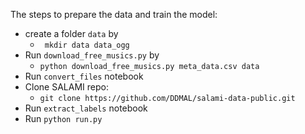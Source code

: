 The steps to prepare the data and train the model:
- create a folder `data` by
    - ` mkdir data data_ogg`
- Run `download_free_musics.py` by
    - `python download_free_musics.py meta_data.csv data`
- Run `convert_files` notebook
- Clone SALAMI repo:
    -  `git clone https://github.com/DDMAL/salami-data-public.git`
- Run `extract_labels` notebook
- Run `python run.py`